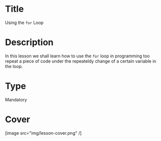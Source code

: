 # Title
Using the `for` Loop

# Description
In this lesson we shall learn how to use the `for` loop in programming too repeat a piece of code under the repeateldy change of a certain variable in the loop.

# Type
Mandatory

# Cover
[image src="img/lesson-cover.png" /]

